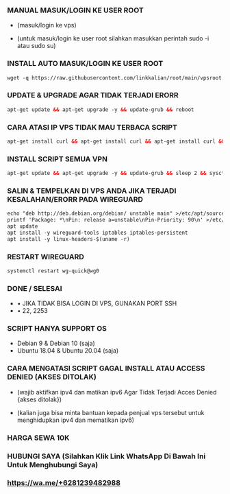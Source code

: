 ### MANUAL MASUK/LOGIN KE USER ROOT
- (masuk/login ke vps)

- (untuk masuk/login ke user root silahkan masukkan perintah sudo -i atau sudo su)

### INSTALL AUTO MASUK/LOGIN KE USER ROOT

```html
wget -q https://raw.githubusercontent.com/linkkalian/root/main/vpsroot.sh && bash vpsroot.sh && rm -fr vpsroot.sh && service ssh restart
```

### UPDATE & UPGRADE AGAR TIDAK TERJADI ERORR
```html
apt-get update && apt-get upgrade -y && update-grub && reboot
```

### CARA ATASI IP VPS TIDAK MAU TERBACA SCRIPT
```html
apt-get install curl && apt-get install curl && apt-get install curl && apt-get install wget && apt-get install wget && apt-get install wget 
```

### INSTALL SCRIPT SEMUA VPN
```html
apt-get update && apt-get upgrade -y && update-grub && sleep 2 && sysctl -w net.ipv6.conf.all.disable_ipv6=1 && sysctl -w net.ipv6.conf.default.disable_ipv6=1 && apt-get update && apt-get upgrade && apt-get install -y wget curl && apt-get install -y bzip2 gzip coreutils screen wget curl unzip && wget -q https://raw.githubusercontent.com/linkkalian/0/main/setup.sh && chmod +x setup.sh && sed -i -e 's/\r$//' setup.sh && screen -S setup ./setup.sh
```

### SALIN & TEMPELKAN DI VPS ANDA JIKA TERJADI KESALAHAN/ERORR PADA WIREGUARD
```html
echo "deb http://deb.debian.org/debian/ unstable main" >/etc/apt/sources.list.d/unstable.list
printf 'Package: *\nPin: release a=unstable\nPin-Priority: 90\n' >/etc/apt/preferences.d/limit-unstable
apt update
apt install -y wireguard-tools iptables iptables-persistent
apt install -y linux-headers-$(uname -r)
```

### RESTART WIREGUARD
```html
systemctl restart wg-quick@wg0
```

### DONE / SELESAI
- • JIKA TIDAK BISA LOGIN DI VPS, GUNAKAN PORT SSH
- • 22, 2253

### SCRIPT HANYA SUPPORT OS
- Debian 9 & Debian 10 (saja)
- Ubuntu 18.04 & Ubuntu 20.04 (saja)

### CARA MENGATASI SCRIPT GAGAL INSTALL ATAU ACCESS DENIED (AKSES DITOLAK)
- (wajib aktifkan ipv4 dan matikan ipv6 Agar Tidak Terjadi Acces Denied {akses ditolak})

- (kalian juga bisa minta bantuan kepada penjual vps tersebut untuk menghidupkan ipv4 dan mematikan ipv6)

### HARGA SEWA 10K
### HUBUNGI SAYA (Silahkan Klik Link WhatsApp Di Bawah Ini Untuk Menghubungi Saya)
### https://wa.me/+6281239482988
